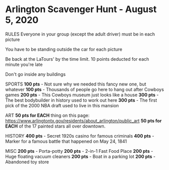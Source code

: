 # Arlington Scavenger Hunt - August 5, 2020

RULES
Everyone in your group (except the adult driver) must be in each picture

You have to be standing outside the car for each picture

Be back at the LaTours' by the time limit. 10 points deducted for each minute you're late

Don't go inside any buildings



SPORTS
**100 pts** - Not sure why we needed this fancy new one, but whatever
**100 pts** - Thousands of people go here to hang out after Cowboys games
**200 pts** - This Cowboys museum just looks like a house
**300 pts** - The best bodybuilder in history used to work out here
**300 pts** - The first pick of the 2000 NBA draft used to live in this mansion



ART
**50 pts for EACH** thing on this page: https://www.arlingtontx.gov/residents/about_arlington/public_art
**50 pts for EACH** of the 17 painted stars all over downtown.



HISTORY
**400 pts** - Secret 1920s casino for famous criminals
**400 pts** - Marker for a famous battle that happened on May 24, 1841



MISC
**200 pts** - Porta-potty
**200 pts** - 2-in-1 Fast Food Place
**200 pts** - Huge floating vacuum cleaners
**200 pts** - Boat in a parking lot
**200 pts** - Abandoned toy store
